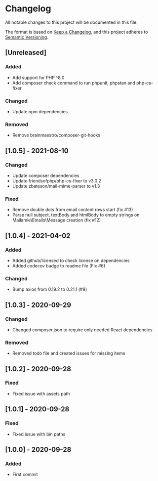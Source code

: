 # Changelog
All notable changes to this project will be documented in this file.

The format is based on [Keep a Changelog](https://keepachangelog.com/en/1.0.0/),
and this project adheres to [Semantic Versioning](https://semver.org/spec/v2.0.0.html).

## [Unreleased]

### Added
- Add support for PHP ^8.0
- Add composer check command to run phpunit, phpstan and php-cs-fixer

### Changed
- Update npm dependencies

### Removed
- Remove brainmaestro/composer-git-hooks

## [1.0.5] - 2021-08-10

### Changed
- Update composer dependencies
- Update friendsofphp/php-cs-fixer to v3.0.2
- Update zbateson/mail-mime-parser to v1.3

### Fixed
- Remove double dots from email content rows start (fix #13)
- Parse null subject, textBody and htmlBody to empty strings on Mailamie\Emails\Message creation (fix #12)

## [1.0.4] - 2021-04-02

### Added
- Added github/licensed to check license on dependencies
- Added codecov badge to readme file (Fix #6)

### Changed
- Bump axios from 0.19.2 to 0.21.1 (#8)

## [1.0.3] - 2020-09-29

### Changed
- Changed composer.json to require only needed React dependencies

### Removed
- Removed todo file and created issues for missing items

## [1.0.2] - 2020-09-28

### Fixed
- Fixed issue with assets path

## [1.0.1] - 2020-09-28

### Fixed
- Fixed issue with bin paths

## [1.0.0] - 2020-09-28

### Added
- First commit
